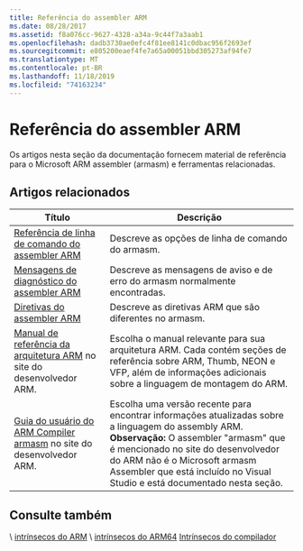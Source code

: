 ```yaml
---
title: Referência do assembler ARM
ms.date: 08/28/2017
ms.assetid: f8a076cc-9627-4328-a34a-9c44f7a3aab1
ms.openlocfilehash: dadb3730ae0efc4f81ee8141c0dbac956f2693ef
ms.sourcegitcommit: e805200eaef4fe7a65a00051bbd305273af94fe7
ms.translationtype: MT
ms.contentlocale: pt-BR
ms.lasthandoff: 11/18/2019
ms.locfileid: "74163234"
---
```

# <a name="arm-assembler-reference"></a>Referência do assembler ARM

Os artigos nesta seção da documentação fornecem material de referência para o Microsoft ARM assembler (armasm) e ferramentas relacionadas.

## <a name="related-articles"></a>Artigos relacionados

|Título|Descrição|
|-----------|-----------------|
|[Referência de linha de comando do assembler ARM](../../assembler/arm/arm-assembler-command-line-reference.md)|Descreve as opções de linha de comando do armasm.|
|[Mensagens de diagnóstico do assembler ARM](../../assembler/arm/arm-assembler-diagnostic-messages.md)|Descreve as mensagens de aviso e de erro do armasm normalmente encontradas.|
|[Diretivas do assembler ARM](../../assembler/arm/arm-assembler-directives.md)|Descreve as diretivas ARM que são diferentes no armasm.|
|[Manual de referência da arquitetura ARM](https://developer.arm.com/search#q=ARM%20Architecture%20Reference%20Manual) no site do desenvolvedor ARM.|Escolha o manual relevante para sua arquitetura ARM. Cada contém seções de referência sobre ARM, Thumb, NEON e VFP, além de informações adicionais sobre a linguagem de montagem do ARM.|
|[Guia do usuário do ARM Compiler armasm](https://developer.arm.com/search#q=ARM%20Compiler%20armasm%20User%20Guide) no site do desenvolvedor ARM.|Escolha uma versão recente para encontrar informações atualizadas sobre a linguagem do assembly ARM. **Observação:**  O assembler "armasm" que é mencionado no site do desenvolvedor do ARM não é o Microsoft armasm Assembler que está incluído no Visual Studio e está documentado nesta seção.|

## <a name="see-also"></a>Consulte também

\ [intrínsecos do ARM](../../intrinsics/arm-intrinsics.md)
\ [intrínsecos do ARM64](../../intrinsics/arm64-intrinsics.md)
[Intrínsecos do compilador](../../intrinsics/compiler-intrinsics.md)
